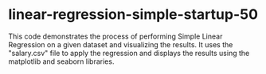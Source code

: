 # linear-regression-simple-startup-50

This code demonstrates the process of performing Simple Linear Regression on a given dataset and visualizing the results. It uses the "salary.csv" file to apply the regression and displays the results using the matplotlib and seaborn libraries.
